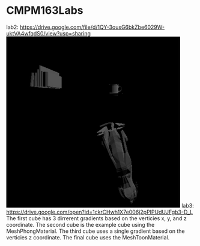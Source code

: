 # CMPM163Labs

lab2:
	https://drive.google.com/file/d/1QY-3ousG6bkZbe6029W-uktVA4wfqdS0/view?usp=sharing
	![Alt text](/lab2/part2.png?raw=true "Part 2")
lab3:
	https://drive.google.com/open?id=1ckrCHwh1X7e006j2pPIPUdUJFgb3-D_L
	The first cube has 3 dirrerent gradients based on the verticies x, y, and z coordinate.
	The second cube is the example cube using the MeshPhongMaterial.
	The third cube uses a single gradient based on the verticies z coordinate.
	The final cube uses the MeshToonMaterial.
	